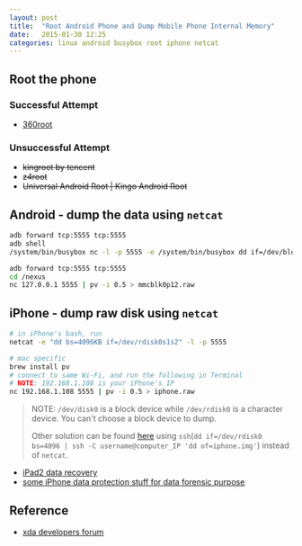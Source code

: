 ```yaml
---
layout: post
title:  "Root Android Phone and Dump Mobile Phone Internal Memory"
date:   2015-01-30 12:25
categories: linux android busybox root iphone netcat
---
```


## Root the phone

### Successful Attempt

* [360root](http://root.360.cn)

### Unsuccessful Attempt

* ~~kingroot by tencent~~
* ~~z4root~~
* ~~Universal Android Root | Kingo Android Root~~

## Android - dump the data using `netcat`

```sh
adb forward tcp:5555 tcp:5555
adb shell
/system/bin/busybox nc -l -p 5555 -e /system/bin/busybox dd if=/dev/block/mmcblk0p12

adb forward tcp:5555 tcp:5555
cd /nexus
nc 127.0.0.1 5555 | pv -i 0.5 > mmcblk0p12.raw
```

## iPhone - dump raw disk using `netcat`

```sh
# in iPhone's bash, run
netcat -e "dd bs=4096KB if=/dev/rdisk0s1s2" -l -p 5555

# mac specific
brew install pv
# connect to same Wi-Fi, and run the following in Terminal
# NOTE: 192.168.1.108 is your iPhone's IP
nc 192.168.1.108 5555 | pv -i 0.5 > iphone.raw 
```

> NOTE: `/dev/disk0` is a block device while `/dev/rdisk0` is a character device. You can't choose a block device to dump. 
> 
> Other solution can be found [here](http://www.cgsecurity.org/wiki/Recover_data_from_an_iPhone) using `ssh`(`dd if=/dev/rdisk0 bs=4096 | ssh -C username@computer_IP 'dd of=iphone.img'`) instead of `netcat`.

* [iPad2 data recovery](http://outergalactic.org/blog/no-love-for-ipad2-data-recovery/)
* [some iPhone data protection stuff for data forensic purpose](https://code.google.com/p/iphone-dataprotection/)


## Reference
* [xda developers forum](http://forum.xda-developers.com/galaxy-nexus/general/guide-internal-memory-data-recovery-yes-t1994705)
